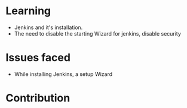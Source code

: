 
# Learning

* Jenkins and it's installation.
* The need to disable the starting Wizard for jenkins, disable security


# Issues faced

* While installing Jenkins, a setup Wizard


# Contribution

